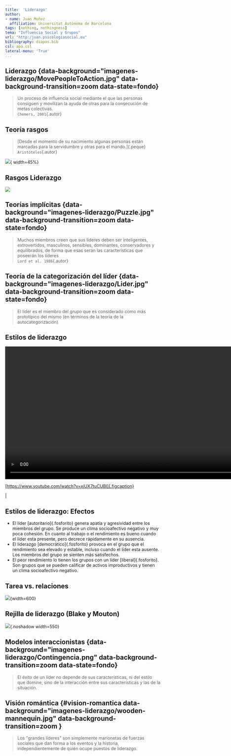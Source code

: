 ```yaml
---
title:  'Liderazgo'
author:
- name: Juan Muñoz
  affiliation: Universitat Autònoma de Barcelona
tags: [nothing, nothingness]
tema: "Influencia Social y Grupos"
url: "http:/juan.psicologiasocial.eu"
bibliography: diapos.bib
csl: apa.csl
lateral-menu: 'True'
...
```


## Liderazgo {data-background="imagenes-liderazgo/MovePeopleToAction.jpg" data-background-transition=zoom data-state=fondo}

>Un proceso de influencia social mediante el que las personas consiguen y movilizan la ayuda de otras para la consecución de metas colectivas.\
`Chemers, 2001`{.autor}


<!-- ## ¿Quién puede ser líder? {#quien-puede-ser-lider data-background="imagenes-liderazgo/Lider-nacimiento.jpg" data-background-transition=zoom data-state=fondo}

>Desde el momento de su nacimiento algunas personas están marcadas para la servidumbre y otras para el mando.\
`Aristóteles`{.autor} -->

## Teoría rasgos

>[Desde el momento de su nacimiento algunas personas están marcadas para la servidumbre y otras para el mando.]{.peque}
`Aristóteles`{.autor}

![](imagenes-liderazgo/TraitTheoryLeadership.jpg){ width=45%}

## Rasgos Liderazgo

![](imagenes-liderazgo/TeoriaImplicitaLiderazgo.png)

## Teorías implícitas {data-background="imagenes-liderazgo/Puzzle.jpg" data-background-transition=zoom data-state=fondo}
> Muchos miembros creen que sus líderes deben ser inteligentes, extrovertidos, masculinos, sensibles, dominantes, conservadores y equilibrados, de forma que esas serán las características que poseerán los líderes\
`Lord et al. 1986`{.autor}

## Teoría de la categorización del líder {data-background="imagenes-liderazgo/Lider.jpg" data-background-transition=zoom data-state=fondo}

> El líder es el miembro del grupo que es considerado como más prototípico del mismo (en términos de la teoría de la autocategorización)

## Estilos de liderazgo

<video width="860" class="stretch" controls>
  <source src="imagenes-liderazgo/EstilosDeLiderazgo.mp4" type="video/mp4">
</video>

[https://www.youtube.com/watch?v=xiUX7tuCUBI]{.figcaption}

<!-- ## Lewin, Lippit y White{.peque}

| Autoritatio                                                          | Democrático                                                                                        | _Laissez Faire_                                                                                   |
|:---------------------------------------------------------------------|:---------------------------------------------------------------------------------------------------|:--------------------------------------------------------------------------------------------------|
| Determina toda política                                              | Toda política es un tema de discusión y de decisión del grupo                                      | El grupo tiene completa libertad para decidir, con una mínima participación del líder             |
| Dicta las técnicas y los pasos de la actividad                       | Sugiere técnicas y estrategias que se discuten en el grupo                                         | El líder proporciona diferentes materiales, y aclara que dará información cuando se le pida       |
| Dicta el trabajo que se ha de hacer y designa el compañero           | Los miembros son libres de trabajar con quien quieran y se deja al grupo la división de las tareas | El líder no participa en absoluto                                                                 |
| Personalizar las alabanzas y las críticas al trabajo de cada miembro | Al elogiar o criticar, el líder es objetivo y se basa en los hechos                                | Pocas veces hace comentarios, refuerza o critica                                            | --> |

## Estilos de liderazgo: Efectos

* El líder [autoritario]{.fosforito} genera apatía y agresividad entre los miembros del grupo. Se produce un clima socioafectivo negativo y muy poca cohesión. En cuanto al trabajo o el rendimiento es bueno cuando el líder esta presente, pero decrece rápidamente en su ausencia.
* El liderazgo [democrático]{.fosforito} provoca en el grupo que el rendimiento sea elevado y estable, incluso cuando el líder esta ausente. Los miembros del grupo se sienten más satisfechos.
* El peor rendimiento lo tienen los grupos con un líder [liberal]{.fosforito}. Son grupos que se pueden calificar de activos improductivos y tienen un clima socioafectivo negativo.

## Tarea vs. relaciones

![](imagenes-liderazgo/MotinBounty.jpg){width=600}

## Rejilla de liderazgo (Blake y Mouton)

![](imagenes-liderazgo/Rejilla-Liderazgo-explicacion.png){.noshadow width=550}

## Modelos interaccionistas {data-background="imagenes-liderazgo/Contingencia.png" data-background-transition=zoom data-state=fondo}

>El éxito de un líder no depende de sus características, ni del estilo que domine, sino de la interacción entre sus características y las de la situación.

## Visión romántica {#vision-romantica data-background="imagenes-liderazgo/wooden-mannequin.jpg" data-background-transition=zoom }

> Los "grandes líderes" son simplemente marionetas de fuerzas sociales que dan forma a los eventos y la historia, independientemente de quién ocupe puestos de liderazgo.
